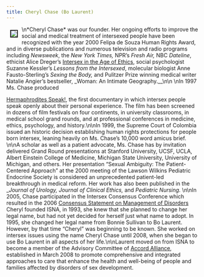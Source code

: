 ```yaml
---
title: Cheryl Chase (Bo Laurent)
---
```


<img src="/img/about/cheryl4.jpg" border="2" align="left" hspace=10 vspace=10> \n\*Cheryl Chase\* was our founder. Her ongoing efforts to improve the social and medical treatment of intersexed people have been recognized with the year 2000 Felipa de Souza Human Rights Award, and in diverse publications and numerous television and radio programs including _Newsweek_, the _New York Times,_ <span class="caps">NPR</span>&#8217;s _Fresh Air,_ <span class="caps">NBC</span> _Dateline_, ethicist Alice Dreger&#8217;s [Intersex in the Age of Ethics][1], social psychologist Suzanne Kessler&#8217;s _Lessons from the Intersexed_, molecular biologist Anne Fausto-Sterling&#8217;s _Sexing the Body,_ and Pulitzer Prize winning medical writer Natalie Angier&#8217;s bestseller, _Woman: An Intimate Geography.__\n<!--break-->\n \nIn 1997 Ms. Chase produced 

[Hermaphrodites Speak!][2], the first documentary in which intersex people speak openly about their personal experience. The film has been screened in dozens of film festivals on four continents, in university classrooms, in medical school grand rounds, and at professional conferences in medicine, ethics, psychology, and history.\n\nIn 1999, the Supreme Court of Colombia issued an historic decision establishing human rights protections for people born intersex, leaning heavily on Ms. Chase&#8217;s 10,000 word amicus brief. \n\nA scholar as well as a patient advocate, Ms. Chase has by invitation delivered Grand Round presentations at Stanford University, <span class="caps">UCSF</span>, <span class="caps">UCLA</span>, Albert Einstein College of Medicine, Michigan State University, University of Michigan, and others. Her presentation &#8220;Sexual Ambiguity: The Patient-Centered Approach&#8221; at the 2000 meeting of the Lawson Wilkins Pediatric Endocrine Society is considered an unprecedented patient-led breakthrough in medical reform. Her work has also been published in the __Journal of Urology, Journal of Clinical Ethics,_ and _Pediatric Nursing._ \n\nIn 2005, Chase participated in the Intersex Consensus Conference which resulted in the 2006 [Consensus Statement on Management of Disorders][3] Cheryl founded <span class="caps">ISNA</span>, in 1993, she knew that she planned to change her legal name, but had not yet decided for herself just what name to adopt. In 1995, she changed her legal name from Bonnie Sullivan to Bo Laurent. However, by that time &#8220;Cheryl&#8221; was beginning to be known. She worked on intersex issues using the name Cheryl Chase until 2008, when she began to use Bo Laurent in all aspects of her life.\n\nLaurent moved on from <span class="caps">ISNA</span> to become a member of the Advisory Committee of [Accord Alliance][4], established in March 2008 to promote comprehensive and integrated approaches to care that enhance the health and well-being of people and families affected by disorders of sex development.

 [1]: /books/age_of_ethics
 [2]: /videos/hermaphrodites_speak
 [3]: http://pediatrics.aappublications.org/cgi/reprint/118/2/e488.%5Cn%5CnWhen
 [4]: http://www.accordalliance.org/